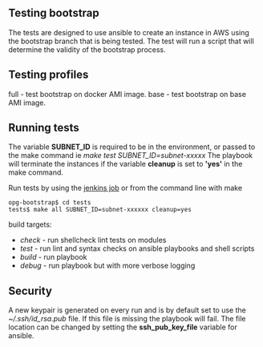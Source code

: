 Testing bootstrap
-----------------

The tests are designed to use ansible to create an instance in AWS using the bootstrap branch that is being tested.  The test will run a script that will determine the validity of the bootstrap process.

Testing profiles
----------------

full - test bootstrap on docker AMI image.
base - test bootstrap on base AMI image.


Running tests
-------------
The variable **SUBNET_ID** is required to be in the environment, or passed to the make command ie _make test SUBNET_ID=subnet-xxxxx_
The playbook will terminate the instances if the variable **cleanup** is set to **'yes'** in the make command.

Run tests by using the [jenkins job](https://jenkins.service.opg.digital/job/OPG/job/opg-bootstrap-test/) or from the command line with make
```
opg-bootstrap$ cd tests
tests$ make all SUBNET_ID=subnet-xxxxxx cleanup=yes
```

build targets:

* _check_ - run shellcheck lint tests on modules
* _test_ - run lint and syntax checks on ansible playbooks and shell scripts
* _build_ - run playbook
* _debug_ - run playbook but with more verbose logging

Security
--------
A new keypair is generated on every run and is by default set to use the _~/.ssh/id_rsa.pub_ file.  If this file is missing the playbook will fail. The file location can be changed by setting the **ssh_pub_key_file** variable for ansible.